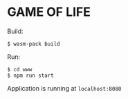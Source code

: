 # GAME OF LIFE

Build:
```shell
$ wasm-pack build
```

Run:
```shell
$ cd www
$ npm run start 
```

Application is running at `localhost:8080`